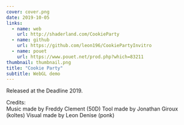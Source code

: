 ```yaml
---
cover: cover.png
date: 2019-10-05
links:
  - name: web
    url: http://shaderland.com/CookieParty
  - name: github
    url: https://github.com/leon196/CookiePartyInvitro
  - name: pouet
    url: https://www.pouet.net/prod.php?which=83211
thumbnail: thumbnail.png
title: "Cookie Party"
subtitle: WebGL demo
---
```


Released at the Deadline 2019.

Credits:  
Music made by Freddy Clement (50D)
Tool made by Jonathan Giroux (koltes)
Visual made by Leon Denise (ponk)
